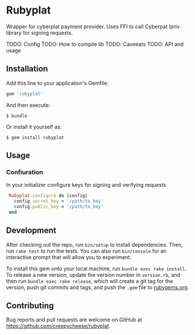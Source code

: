 # Rubyplat
Wrapper for cyberplat payment provider. Uses FFI to call Cyberpat Ipriv library for signing requests.

TODO: Config
TODO: How to compile lib
TODO: Caveeats
TODO: API and usage

## Installation

Add this line to your application's Gemfile:

```ruby
gem 'rubyplat'
```

And then execute:

    $ bundle

Or install it yourself as:

    $ gem install rubyplat

## Usage

### Confiuration

In your initializer configure keys for signing and verifying requests

```ruby
 Rubyplat.configure do |config|
   config.secret_key = '/path/to_key'
   config.public_key = '/path/to_key'
 end
```

## Development

After checking out the repo, run `bin/setup` to install dependencies. Then, run `rake test` to run the tests. You can also run `bin/console` for an interactive prompt that will allow you to experiment.

To install this gem onto your local machine, run `bundle exec rake install`. To release a new version, update the version number in `version.rb`, and then run `bundle exec rake release`, which will create a git tag for the version, push git commits and tags, and push the `.gem` file to [rubygems.org](https://rubygems.org).

## Contributing

Bug reports and pull requests are welcome on GitHub at https://github.com/creepycheese/rubyplat.
